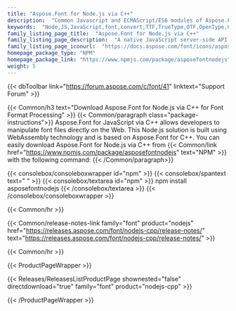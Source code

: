 ```yaml
---
title: "Aspose.Font for Node.js via C++"
description:  "Common Javascript and ECMAScript/ES6 modules of Aspose.Font for Node.js"
keywords:  "Node,JS,JavaScript,font,convert,TTF,TrueType,OTF,OpenType,CFF,Type1"
family_listing_page_title:  "Aspose.Font for Node.js via C++"
family_listing_page_description:  "A native JavaScript server-side API that allows manipulation the font types including TTF, TrueType, OpenType, CFF & Type1 fonts."
family_listing_page_iconurl:  "https://docs.aspose.com/font/icons/aspose_font-for-nodejs-cpp.svg"
homepage_package_type: "NPM"
homepage_package_link: "https://www.npmjs.com/package/asposefontnodejs"
weight: 5
---
```


{{< dbToolbar link="https://forum.aspose.com/c/font/41" linktext="Support Forum" >}}

{{< Common/h3 text="Download Aspose.Font for Node.js via C++ for Font Format Processing"  >}}
{{< Common/paragraph class="package-instructions">}}
Aspose.Font for JavaScript via C++ allows developers to manipulate font files directly on the Web. This Node.js solution is built using WebAssembly technology and is based on Aspose.Font for C++.
You can easily download Aspose.Font for Node.js via C++ from {{< Common/link href="https://www.npmjs.com/package/asposefontnodejs" text="NPM"  >}} with the following command:
{{< /Common/paragraph>}}

{{< consolebox/consoleboxwrapper id="npm" >}}
   {{< consolebox/spantext text=" " >}}
   {{< consolebox/textarea id="npm" >}} npm install asposefontnodejs {{< /consolebox/textarea >}}
{{< /consolebox/consoleboxwrapper >}}

{{< Common/hr >}}

{{< Common/release-notes-link family="font" product="nodejs" href="https://releases.aspose.com/font/nodejs-cpp/release-notes/" text="https://releases.aspose.com/font/nodejs-cpp/release-notes/"  >}}

{{< Common/hr >}}

{{< ProductPageWrapper >}}
<!-- ProductPageContent-->

<!-- ReleasesListProductPage-->
{{< Releases/ReleasesListProductPage shownested="false"  directdownload="true" family="font" product="nodejs-cpp" >}}
<!-- /ReleasesListProductPage-->

{{< /ProductPageWrapper >}}